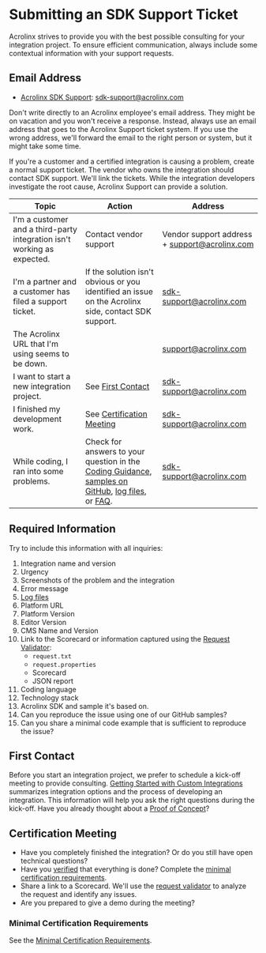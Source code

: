 # Submitting an SDK Support Ticket

Acrolinx strives to provide you with the best possible consulting for your integration project.
To ensure efficient communication, always include some contextual information with your support requests.

## Email Address

* [Acrolinx SDK Support](sdk-support@acrolinx.com): sdk-support@acrolinx.com

Don't write directly to an Acrolinx employee's email address.
They might be on vacation and you won't receive a response.
Instead, always use an email address that goes to the Acrolinx Support ticket system.
If you use the wrong address, we'll forward the email to the right person or system, but it might take some time.

If you're a customer and a certified integration is causing a problem, create a normal support ticket.
The vendor who owns the integration should contact SDK support. We'll link the tickets.
While the integration developers investigate the root cause, Acrolinx Support can provide a solution.

| Topic                                                                    | Action                                                                                                                                                                                                                                                                                                                                                                        | Address                                       |
| ------------------------------------------------------------------------ | ----------------------------------------------------------------------------------------------------------------------------------------------------------------------------------------------------------------------------------------------------------------------------------------------------------------------------------------------------------------------------- | --------------------------------------------- |
| I'm a customer and a third-party integration isn't working as expected. | Contact vendor support                                                                                                                                                                                                                                                                                                                                                        | Vendor support address + support@acrolinx.com |
| I'm a partner and a customer has filed a support ticket.                 | If the solution isn't obvious or you identified an issue on the Acrolinx side, contact SDK support.                                                                                                                                                                                                                                                                          | sdk-support@acrolinx.com                      |
| The Acrolinx URL that I'm using seems to be down.                        |                                                                                                                                                                                                                                                                                                                                                                               | support@acrolinx.com                          |
| I want to start a new integration project.                               | See [First Contact](#first-contact)                                                                                                                                                                                                                                                                                                                                           | sdk-support@acrolinx.com                      |
| I finished my development work.                                          | See [Certification Meeting](#certification-meeting)                                                                                                                                                                                                                                                                                                                           | sdk-support@acrolinx.com                      |
| While coding, I ran into some problems.                                  | Check for answers to your question in the [Coding Guidance](../README.md), [samples on GitHub](https://github.com/acrolinx?q=demo), [log files](https://github.com/acrolinx/acrolinx-coding-guidance/blob/master/topics/logging.md#path-and-filename), or [FAQ](https://support.acrolinx.com/hc/en-us/sections/201158052-Integrations-FAQs-and-Troubleshooting). | sdk-support@acrolinx.com                      |

## Required Information

Try to include this information with all inquiries:

1. Integration name and version
2. Urgency
3. Screenshots of the problem and the integration
4. Error message
5. [Log files](https://github.com/acrolinx/acrolinx-coding-guidance/blob/master/topics/logging.md#path-and-filename)
6. Platform URL
7. Platform Version
8. Editor Version
9. CMS Name and Version
10. Link to the Scorecard or information captured using the [Request Validator](https://docs.acrolinx.com/kb/en/how-to-use-the-request-validator-13730818.html):
    + `request.txt`
    + `request.properties`
    + Scorecard
    + JSON report
11. Coding language
12. Technology stack
13. Acrolinx SDK and sample it's based on.
14. Can you reproduce the issue using one of our GitHub samples?
15. Can you share a minimal code example that is sufficient to reproduce the issue?

## First Contact

Before you start an integration project, we prefer to schedule a kick-off meeting to provide consulting.
[Getting Started with Custom Integrations](https://docs.acrolinx.com/customintegrations)
summarizes integration options and the process of developing an integration.
This information will help you ask the right questions during the kick-off.
Have you already thought about a [Proof of Concept](poc.md)?

## Certification Meeting

* Have you completely finished the integration? Or do you still have open technical questions?
* Have you [verified](checklist.md) that everything is done?
  Complete the [minimal certification requirements](minimal-requirements.md).
* Share a link to a Scorecard. We'll use the
  [request validator](https://docs.acrolinx.com/kb/en/how-to-use-the-request-validator-13730818.html)
  to analyze the request and identify any issues.
* Are you prepared to give a demo during the meeting?

### Minimal Certification Requirements

See the [Minimal Certification Requirements](minimal-requirements.md).
